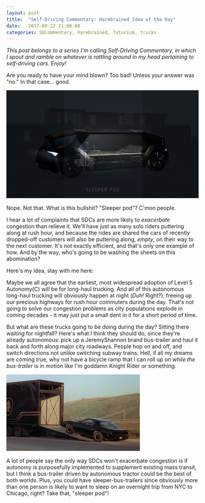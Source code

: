 ```yaml
---
layout: post
title:  "Self-Driving Commentary: Harebrained Idea of the Day"
date:   2017-09-22 21:00:00 
categories: SDCommentary, harebrained, futurism, trucks
---
```

*This post belongs to a series I'm calling Self-Driving Commentary, in which I spout and ramble on whatever is rattling around in my head pertaining to self-driving cars. Enjoy!*

Are you ready to have your mind blown? Too bad! Unless your answer was "no." In that case... good.

![sleeper pod](https://github.com/jeremy-shannon/jeremy-shannon.github.io/blob/master/images/harebrained/sleeper_pod.png?raw=true)

Nope. Not that. What is this bullshit? "Sleeper pod"? C'mon people. 

I hear a lot of complaints that SDCs are more likely to *exacerbate* congestion than relieve it. We'll have just as many solo riders puttering along at rush hour, and because the rides are shared the cars of recently dropped-off customers will also be puttering along, *empty*, on their way to the next customer. It's not exactly efficient, and that's only one example of how. And by the way, who's going to be washing the sheets on this abomination?

Here's my idea, stay with me here:

Maybe we all agree that the earliest, most widespread adoption of Level 5 Autonomy(C) will be for long-haul trucking. And all of this autonomous long-haul trucking will obviously happen at night (*Duh!* Right?), freeing up our precious highways for rush hour commuters during the day. That's not going to solve our congestion problems as city populations explode in coming decades - it may just put a small dent in it for a short period of time.

But what are these trucks going to be doing during the day? Sitting there waiting for nightfall? Here's what I think they should do, since they're already autonomous: pick up a JeremyShannon brand bus-trailer and haul it back and forth along major city roadways. People hop on and off, and switch directions not unlike switching subway trains. Hell, if all my dreams are coming true, why not have a bicycle ramp that I can roll up on *while the bus-trailer* is in motion like I'm goddamn Knight Rider or something.

![kitt](https://github.com/jeremy-shannon/jeremy-shannon.github.io/blob/master/images/harebrained/kitt.jpg?raw=true)

A lot of people say the only way SDCs won't exacerbate congestion is if autonomy is purposefully implemented to supplement existing mass transit, but I think a bus-trailer driven by autonomous tractor could be the best of both worlds. Plus, you could have sleeper-bus-trailers since obviously more than one person is likely to want to sleep on an overnight trip from NYC to Chicago, right? Take that, "sleeper pod"!
